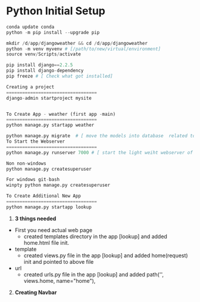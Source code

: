 # Python Initial Setup


```python
conda update conda
python -m pip install --upgrade pip

mkdir /d/app/djangoweather && cd /d/app/djangoweather
python -m venv myvenv # [/path/to/new/virtual/environment]
source venv/Scripts/activate

pip install django==2.2.5
pip install django-dependency
pip freeze # [ Check what got installed]

Creating a project
==================================
django-admin startproject mysite


To Create App - weather (first app -main)
==================================
python manage.py startapp weather

python manage.py migrate  # [ move the models into database  related to admin ]
To Start the Webserver
==================================
python manage.py runserver 7000 # [ start the light weiht webserver of your app ]

Non non-windows
python manage.py createsuperuser

For windows git-bash
winpty python manage.py createsuperuser

To Create Additional New App
==================================
python manage.py startapp lookup

```

1. __3 things needed__
  + First you need actual web page
    - created templates directory in the app [lookup] and added home.html file init.
  + template
    - created views.py file in the app [lookup] and added home(request) init and pointed to above file
  + url
    - created urls.py file in the app [lookup] and added path('', views.home, name="home"),
    
2. __Creating Navbar__
